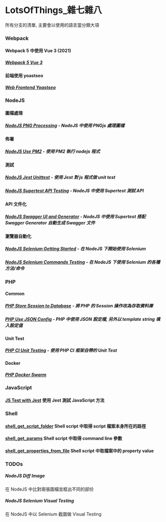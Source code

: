 # LotsOfThings_雜七雜八

所有分支的清單, 主要會以使用的語言當分類大項

### Webpack
#### Webpack 5 中使用 Vue 3 (2021)
##### [Webpack 5 Vue 3](https://github.com/benbai123/LotsOfThings_-/tree/webpack5_vue3)
#### 前端使用 yoastseo
##### [Web Frontend Yoastseo](https://github.com/benbai123/LotsOfThings_-/tree/web_frontend_yoastseo)

### NodeJS
#### 圖檔處理
##### [NodeJS PNG Processing](https://github.com/benbai123/LotsOfThings_-/tree/nodejs_png_processing) - NodeJS 中使用 PNGjs 處理圖檔
#### 佈署
##### [NodeJS Use PM2](https://github.com/benbai123/LotsOfThings_-/blob/nodejs_use_pm2/README.md) - 使用 PM2 執行 nodejs 程式
#### 測試
##### [NodeJS Jest Unittest](https://github.com/benbai123/LotsOfThings_-/tree/nodejs_jest_unittest) - 使用 Jest 對 js 程式做 unit test
##### [NodeJS Supertest API Testing](https://github.com/benbai123/LotsOfThings_-/tree/nodejs_supertest_apitesting) - NodeJS 中使用 Supertest 測試 API
#### API 文件化
##### [NodeJS Swagger UI and Generator](https://github.com/benbai123/LotsOfThings_-/tree/nodejs_swagger_generator) - NodeJS 中使用 Supertest 搭配 Swagger Generator 自動生成 Swagger 文件
#### 瀏覽器自動化
##### [NodeJS Selenium Getting Started](https://github.com/benbai123/LotsOfThings_-/tree/nodejs_selenium_gettingstarted) - 在 NodeJS 下開始使用 Selenium
##### [NodeJS Selenium Commands Testing](https://github.com/benbai123/LotsOfThings_-/tree/nodejs_selenium_commands_testing) - 在 NodeJS 下使用 Selenium 的各種方法/命令

### PHP
#### Common
##### [PHP Store Session to Database](https://github.com/benbai123/LotsOfThings_-/tree/php_store_session_to_database) - 將 PHP 的 Session 操作改為存取資料庫
##### [PHP Use JSON Config](https://github.com/benbai123/LotsOfThings_-/tree/php_use_json_config) - PHP 中使用 JSON 設定檔, 另外以 template string 填入設定值

#### Unit Test
##### [PHP CI Unit Testing](https://github.com/benbai123/LotsOfThings_-/tree/PHP_CI_Unit_Testing) - 使用 PHP CI 框架自帶的 Unit Test

#### Docker
##### [PHP Docker Swarm](https://github.com/benbai123/LotsOfThings_-/tree/PHP_Docker_Swarm)

### JavaScript
#### [JS Test with Jest](https://github.com/benbai123/LotsOfThings_-/tree/js_test_with_jest) 使用 Jest 測試 JavaScript 方法

### Shell
#### [shell_get_script_folder](https://github.com/benbai123/LotsOfThings_-/tree/shell_get_script_folder) Shell script 中取得 script 檔案本身所在的路徑

#### [shell_get_params](https://github.com/benbai123/LotsOfThings_-/tree/shell_get_params) Shell script 中取得 command line 參數

#### [shell_get_properties_from_file](https://github.com/benbai123/LotsOfThings_-/tree/shell_get_properties_from_file) Shell script 中取檔案中的 property value


### TODOs

##### NodeJS Diff Image
在 NodeJS 中比對兩張圖檔並框出不同的部份

##### NodeJS Selenium Visual Testing
在 NodeJS 中以 Selenium 截圖做 Visual Testing
